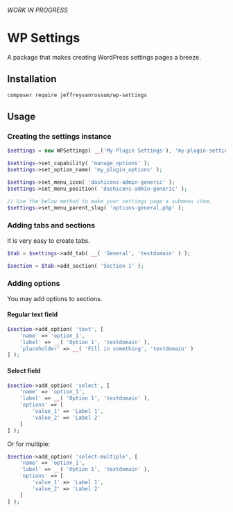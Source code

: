 *WORK IN PROGRESS*

# WP Settings

A package that makes creating WordPress settings pages a breeze.

## Installation

```bash
composer require jeffreyvanrossum/wp-settings
```

## Usage

### Creating the settings instance

```php
$settings = new WPSettings( __('My Plugin Settings'), 'my-plugin-settings' );

$settings->set_capability( 'manage_options' );
$settings->set_option_name( 'my_plugin_options' );

$settings->set_menu_icon( 'dashicons-admin-generic' );
$settings->set_menu_position( 'dashicons-admin-generic' );

// Use the below method to make your settings page a submenu item.
$settings->set_menu_parent_slug( 'options-general.php' );
```

### Adding tabs and sections

It is very easy to create tabs.

```php
$tab = $settings->add_tab( __( 'General', 'textdomain' ) );

$section = $tab->add_section( 'Section 1' );
```


### Adding options

You may add options to sections.

#### Regular text field

```php
$section->add_option( 'text', [
    'name' => 'option_1',
    'label' => __( 'Option 1', 'textdomain' ),
    'placeholder' => __( 'Fill in something', 'textdomain' )
] );
```

#### Select field

```php
$section->add_option( 'select', [
    'name' => 'option_1',
    'label' => __( 'Option 1', 'textdomain' ),
    'options' => [
        'value_1' => 'Label 1',
        'value_2' => 'Label 2'
    ]
] );
```

Or for multiple:

```php
$section->add_option( 'select-multiple', [
    'name' => 'option_1',
    'label' => __( 'Option 1', 'textdomain' ),
    'options' => [
        'value_1' => 'Label 1',
        'value_2' => 'Label 2'
    ]
] );
```